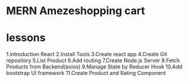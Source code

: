 # MERN Amezeshopping cart

# lessons

1.introduction React
2.Install Tools
3.Create react app
4.Create Git repository
5.List Product
6.Add routing
7.Create Node.js Server
8.Fetch Products from Backend(axios)
9.Manage State by Reducer Hook
10.Add bootstrap UI framework
11.Create Product and Rating Component

